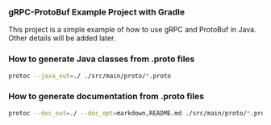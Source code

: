 ### gRPC-ProtoBuf Example Project with Gradle

This project is a simple example of how to use gRPC and ProtoBuf in Java.
Other details will be added later.

### How to generate Java classes from .proto files

```zsh
protoc --java_out=./ ./src/main/proto/*.proto
```

### How to generate documentation from .proto files

```zsh
protoc --doc_out=./ --doc_opt=markdown,README.md ./src/main/proto/*.proto
```